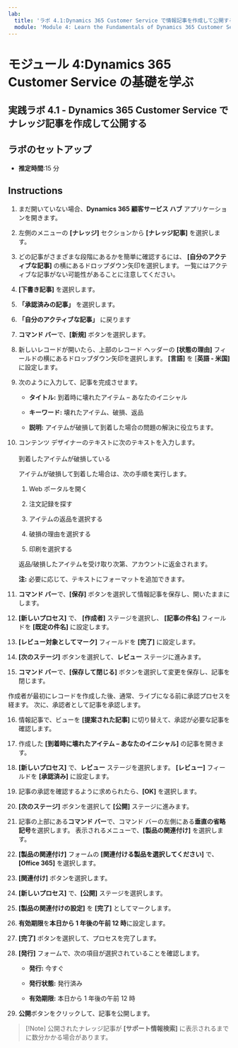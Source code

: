 ```yaml
---
lab:
  title: 'ラボ 4.1:Dynamics 365 Customer Service で情報記事を作成して公開する'
  module: 'Module 4: Learn the Fundamentals of Dynamics 365 Customer Service'
---
```


<a name="module-4-learn-the-fundamentals-of-dynamics-365-customer-service"></a>モジュール 4:Dynamics 365 Customer Service の基礎を学ぶ
========================

## <a name="practice-lab-41---create-and-publish-a-knowledge-article-in-dynamics-365-customer-service"></a>実践ラボ 4.1 - Dynamics 365 Customer Service でナレッジ記事を作成して公開する

## <a name="lab-setup"></a>ラボのセットアップ

  - **推定時間**:15 分

## <a name="instructions"></a>Instructions

1. まだ開いていない場合、**Dynamics 365 顧客サービス ハブ** アプリケーションを開きます。 

2. 左側のメニューの **[ナレッジ]** セクションから **[ナレッジ記事]** を選択します。 

3. どの記事がさまざまな段階にあるかを簡単に確認するには、 **[自分のアクティブな記事]** の横にあるドロップダウン矢印を選択します。 一覧にはアクティブな記事がない可能性があることに注意してください。

4. **[下書き記事]** を選択します。 

5. **「承認済みの記事」** を選択します。 

6. **「自分のアクティブな記事」** に戻ります

7. **コマンド バー**で、**[新規]** ボタンを選択します。 

8. 新しいレコードが開いたら、上部のレコード ヘッダーの **[状態の理由]** フィールドの横にあるドロップダウン矢印を選択します。 **[言語]** を [**英語 - 米国]** に設定します。

9. 次のように入力して、記事を完成させます。

    - **タイトル:** 到着時に壊れたアイテム – あなたのイニシャル

    - **キーワード:** 壊れたアイテム、破損、返品

    - **説明:** アイテムが破損して到着した場合の問題の解決に役立ちます。 

10. コンテンツ デザイナーのテキストに次のテキストを入力します。   
‎  
‎   到着したアイテムが破損している

    アイテムが破損して到着した場合は、次の手順を実行します。

    1. Web ポータルを開く

    2. 注文記録を探す

    3. アイテムの返品を選択する

    4. 破損の理由を選択する

    5. 印刷を選択する

    返品/破損したアイテムを受け取り次第、アカウントに返金されます。

    **注:** 必要に応じて、テキストにフォーマットを追加できます。 

11. **コマンド バー**で、**[保存]** ボタンを選択して情報記事を保存し、開いたままにします。 

12. **[新しいプロセス]** で、 **[作成者]** ステージを選択し、 **[記事の件名]** フィールドを **[既定の件名]** に設定します。 

13. **[レビュー対象としてマーク]** フィールドを **[完了]** に設定します。

14. **[次のステージ]** ボタンを選択して、**レビュー** ステージに進みます。

15. **コマンド バー**で、**[保存して閉じる]** ボタンを選択して変更を保存し、記事を閉じます。

作成者が最初にレコードを作成した後、通常、ライブになる前に承認プロセスを経ます。 次に、承認者として記事を承認します。 

16. 情報記事で、ビューを **[提案された記事]** に切り替えて、承認が必要な記事を確認します。 

17. 作成した **[到着時に壊れたアイテム – あなたのイニシャル]** の記事を開きます。

18. **[新しいプロセス]** で、**レビュー** ステージを選択します。 **[レビュー]** フィールドを **[承認済み]** に設定します。

19. 記事の承認を確認するように求められたら、**[OK]** を選択します。 

20. **[次のステージ]** ボタンを選択して **[公開]** ステージに進みます。 

21. 記事の上部にある**コマンド バー**で、コマンド バーの左側にある**垂直の省略記号**を選択します。 表示されるメニューで、**[製品の関連付け]** を選択します。 

22. **[製品の関連付け]** フォームの **[関連付ける製品を選択してください]** で、 **[Office 365]** を選択します。

23. **[関連付け]** ボタンを選択します。 

24. **[新しいプロセス]** で、**[公開]** ステージを選択します。 

25. **[製品の関連付けの設定]** を **[完了]** としてマークします。 

26. **有効期限**を**本日から 1 年後の午前 12 時**に設定します。 

27. **[完了]** ボタンを選択して、プロセスを完了します。 

28. **[発行]** フォームで、次の項目が選択されていることを確認します。

    - **発行:** 今すぐ

    - **発行状態:** 発行済み

    - **有効期限:** 本日から 1 年後の午前 12 時
    
29. **公開**ボタンをクリックして、記事を公開します。

>[!Note] 公開されたナレッジ記事が **[サポート情報検索]** に表示されるまでに数分かかる場合があります。
